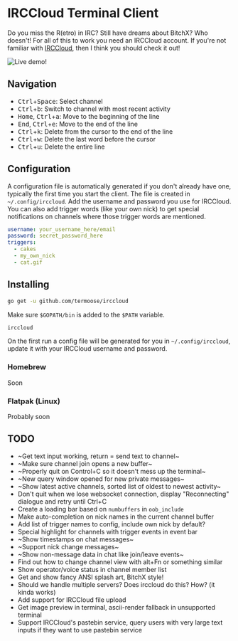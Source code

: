 # IRCCloud Terminal Client

Do you miss the R(etro) in IRC? Still have dreams about BitchX? Who doesn't!
For all of this to work you need an IRCCloud account. If you're not familiar with [IRCCloud](http://irccloud.com), then I think you should check it out!

![Live demo!](preview.gif)

## Navigation

- <kbd>Ctrl</kbd>+<kbd>Space</kbd>: Select channel
- <kbd>Ctrl</kbd>+<kbd>b</kbd>: Switch to channel with most recent activity
- <kbd>Home</kbd>, <kbd>Ctrl</kbd>+<kbd>a</kbd>: Move to the beginning of the line
- <kbd>End</kbd>, <kbd>Ctrl</kbd>+<kbd>e</kbd>: Move to the end of the line
- <kbd>Ctrl</kbd>+<kbd>k</kbd>: Delete from the cursor to the end of the line
- <kbd>Ctrl</kbd>+<kbd>w</kbd>: Delete the last word before the cursor
- <kbd>Ctrl</kbd>+<kbd>u</kbd>: Delete the entire line

## Configuration

A configuration file is automatically generated if you don't already have one, typically the first time you start the client.
The file is created in `~/.config/irccloud`. Add the username and password you use for IRCCloud. You can also add trigger
words (like your own nick) to get special notifications on channels where those trigger words are mentioned.

```yaml
username: your_username_here/email
password: secret_password_here
triggers:
  - cakes
  - my_own_nick
  - cat.gif
```

## Installing

```bash
go get -u github.com/termoose/irccloud
```

Make sure `$GOPATH/bin` is added to the `$PATH` variable.

```bash
irccloud
```

On the first run a config file will be generated for you in `~/.config/irccloud`, update it with your IRCCloud username and password.

### Homebrew

Soon

### Flatpak (Linux)

Probably soon

## TODO
- ~Get text input working, return = send text to channel~
- ~Make sure channel join opens a new buffer~
- ~Properly quit on Control+C so it doesn't mess up the terminal~
- ~New query window opened for new private messages~
- ~Show latest active channels, sorted list of oldest to newest activity~
- Don't quit when we lose websocket connection, display "Reconnecting" dialogue and retry until Ctrl+C
- Create a loading bar based on `numbuffers` in `oob_include`
- Make auto-completion on nick names in the current channel buffer
- Add list of trigger names to config, include own nick by default?
- Special highlight for channels with trigger events in event bar
- ~Show timestamps on chat messages~
- ~Support nick change messages~
- ~Show non-message data in chat like join/leave events~
- Find out how to change channel view with alt+Fn or something similar
- Show operator/voice status in channel member list
- Get and show fancy ANSI splash art, BitchX style!
- Should we handle multiple servers? Does irccloud do this? How? (it kinda works)
- Add support for IRCCloud file upload
- Get image preview in terminal, ascii-render fallback in unsupported terminal
- Support IRCCloud's pastebin service, query users with very large text inputs if they want to use pastebin service
